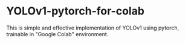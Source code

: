 # YOLOv1-pytorch-for-colab
This is simple and effective implementation of YOLOv1 using pytorch, trainable in "Google Colab" environment.
